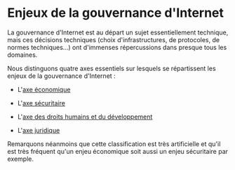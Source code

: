 # Enjeux de la gouvernance d'Internet

La gouvernance d'Internet est au départ un sujet essentiellement technique, mais ces décisions techniques (choix d'infrastructures, de protocoles, de normes techniques...) ont d'immenses répercussions dans presque tous les domaines. 

Nous distinguons quatre axes essentiels sur lesquels se répartissent les enjeux de la gouvernance d'Internet : 

- L'[axe économique](Enjeux/Economique.md) 

- L'[axe sécuritaire](Enjeux/Securite.md)

- L'[axe des droits humains et du développement](Enjeux/DroitsEtDeveloppement.md)

- L'[axe juridique](Enjeux/Juridiques.md)


Remarquons néanmoins que cette classification est très artificielle et qu'il est très fréquent qu'un enjeu économique soit aussi un enjeu sécuritaire par exemple. 